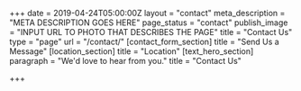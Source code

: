 +++
date = 2019-04-24T05:00:00Z
layout = "contact"
meta_description = "META DESCRIPTION GOES HERE"
page_status = "contact"
publish_image = "INPUT URL TO PHOTO THAT DESCRIBES THE PAGE"
title = "Contact Us"
type = "page"
url = "/contact/"
[contact_form_section]
title = "Send Us a Message"
[location_section]
title = "Location"
[text_hero_section]
paragraph = "We'd love to hear from you."
title = "Contact Us"

+++
